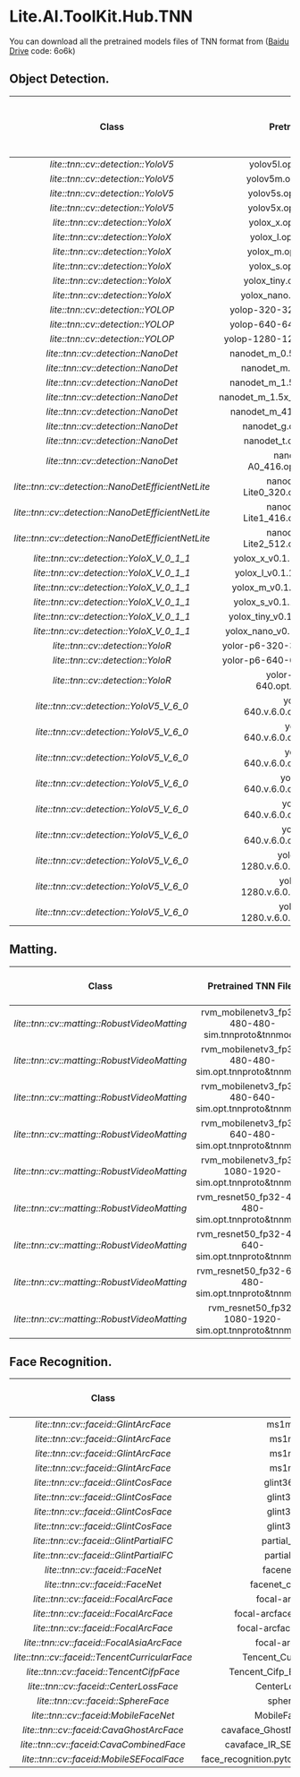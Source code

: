 # Lite.AI.ToolKit.Hub.TNN

You can download all the pretrained models files of TNN format from ([Baidu Drive](https://pan.baidu.com/s/1lvM2YKyUbEc5HKVtqITpcw) code: 6o6k)

## Object Detection.

<div id="lite.ai.toolkit.hub.tnn-object-detection"></div>

|                 Class                 |      Pretrained TNN Files      |              Rename or Converted From (Repo)              | Size  |
| :-----------------------------------: | :-----------------------------: | :-------------------------------------------------------: | :---: |
|     *lite::tnn::cv::detection::YoloV5*     |          yolov5l.opt.tnnproto&tnnmodel            |      [yolov5](https://github.com/ultralytics/yolov5)      | 188Mb |
|     *lite::tnn::cv::detection::YoloV5*     |          yolov5m.opt.tnnproto&tnnmodel            |      [yolov5](https://github.com/ultralytics/yolov5)      | 85Mb  |
|     *lite::tnn::cv::detection::YoloV5*     |          yolov5s.opt.tnnproto&tnnmodel            |      [yolov5](https://github.com/ultralytics/yolov5)      | 29Mb  |
|     *lite::tnn::cv::detection::YoloV5*     |          yolov5x.opt.tnnproto&tnnmodel            |      [yolov5](https://github.com/ultralytics/yolov5)      | 351Mb |  
|     *lite::tnn::cv::detection::YoloX*      |          yolox_x.opt.tnnproto&tnnmodel           |  [YOLOX](https://github.com/Megvii-BaseDetection/YOLOX)   | 378Mb |
|     *lite::tnn::cv::detection::YoloX*      |          yolox_l.opt.tnnproto&tnnmodel           |  [YOLOX](https://github.com/Megvii-BaseDetection/YOLOX)   | 207Mb |
|     *lite::tnn::cv::detection::YoloX*      |          yolox_m.opt.tnnproto&tnnmodel           |  [YOLOX](https://github.com/Megvii-BaseDetection/YOLOX)   | 97Mb  |
|     *lite::tnn::cv::detection::YoloX*      |          yolox_s.opt.tnnproto&tnnmodel           |  [YOLOX](https://github.com/Megvii-BaseDetection/YOLOX)   | 34Mb  |
|     *lite::tnn::cv::detection::YoloX*      |         yolox_tiny.opt.tnnproto&tnnmodel         |  [YOLOX](https://github.com/Megvii-BaseDetection/YOLOX)   | 19Mb  |
|     *lite::tnn::cv::detection::YoloX*      |         yolox_nano.opt.tnnproto&tnnmodel         |  [YOLOX](https://github.com/Megvii-BaseDetection/YOLOX)   | 3.5Mb |
|     *lite::tnn::cv::detection::YOLOP*      |          yolop-320-320.opt.tnnproto&tnnmodel           |  [YOLOP](https://github.com/hustvl/YOLOP)   | 30Mb |
|     *lite::tnn::cv::detection::YOLOP*      |          yolop-640-640.opt.tnnproto&tnnmodel           |  [YOLOP](https://github.com/hustvl/YOLOP)   | 30Mb |
|     *lite::tnn::cv::detection::YOLOP*      |          yolop-1280-1280.opt.tnnproto&tnnmodel           |  [YOLOP](https://github.com/hustvl/YOLOP)   | 30Mb  |
| *lite::tnn::cv::detection::NanoDet* |    nanodet_m_0.5x.opt.tnnproto&tnnmodel     |       [nanodet](https://github.com/RangiLyu/nanodet)       | 1.1Mb  |
| *lite::tnn::cv::detection::NanoDet* |    nanodet_m.opt.tnnproto&tnnmodel     |       [nanodet](https://github.com/RangiLyu/nanodet)       | 3.6Mb  |
| *lite::tnn::cv::detection::NanoDet* |    nanodet_m_1.5x.opt.tnnproto&tnnmodel     |       [nanodet](https://github.com/RangiLyu/nanodet)       | 7.9Mb  |
| *lite::tnn::cv::detection::NanoDet* |    nanodet_m_1.5x_416.opt.tnnproto&tnnmodel     |       [nanodet](https://github.com/RangiLyu/nanodet)       | 7.9Mb  |
| *lite::tnn::cv::detection::NanoDet* |    nanodet_m_416.opt.tnnproto&tnnmodel     |       [nanodet](https://github.com/RangiLyu/nanodet)       | 3.6Mb  |
| *lite::tnn::cv::detection::NanoDet* |    nanodet_g.opt.tnnproto&tnnmodel     |       [nanodet](https://github.com/RangiLyu/nanodet)       | 14Mb  |
| *lite::tnn::cv::detection::NanoDet* |    nanodet_t.opt.tnnproto&tnnmodel     |       [nanodet](https://github.com/RangiLyu/nanodet)       | 5.1Mb  |
| *lite::tnn::cv::detection::NanoDet* |    nanodet-RepVGG-A0_416.opt.tnnproto&tnnmodel     |       [nanodet](https://github.com/RangiLyu/nanodet)       | 26Mb  |
| *lite::tnn::cv::detection::NanoDetEfficientNetLite* |    nanodet-EfficientNet-Lite0_320.opt.tnnproto&tnnmodel     |       [nanodet](https://github.com/RangiLyu/nanodet)       | 12Mb  |
| *lite::tnn::cv::detection::NanoDetEfficientNetLite* |    nanodet-EfficientNet-Lite1_416.opt.tnnproto&tnnmodel     |       [nanodet](https://github.com/RangiLyu/nanodet)       | 15Mb  |
| *lite::tnn::cv::detection::NanoDetEfficientNetLite* |    nanodet-EfficientNet-Lite2_512.opt.tnnproto&tnnmodel     |       [nanodet](https://github.com/RangiLyu/nanodet)       | 18Mb  |
|     *lite::tnn::cv::detection::YoloX_V_0_1_1*      |          yolox_x_v0.1.1.opt.tnnproto&tnnmodel           |  [YOLOX](https://github.com/Megvii-BaseDetection/YOLOX)   | 378Mb |
|     *lite::tnn::cv::detection::YoloX_V_0_1_1*      |          yolox_l_v0.1.1.opt.tnnproto&tnnmodel           |  [YOLOX](https://github.com/Megvii-BaseDetection/YOLOX)   | 207Mb |
|     *lite::tnn::cv::detection::YoloX_V_0_1_1*      |          yolox_m_v0.1.1.opt.tnnproto&tnnmodel           |  [YOLOX](https://github.com/Megvii-BaseDetection/YOLOX)   | 97Mb  |
|     *lite::tnn::cv::detection::YoloX_V_0_1_1*      |          yolox_s_v0.1.1.opt.tnnproto&tnnmodel           |  [YOLOX](https://github.com/Megvii-BaseDetection/YOLOX)   | 34Mb  |
|     *lite::tnn::cv::detection::YoloX_V_0_1_1*      |         yolox_tiny_v0.1.1.opt.tnnproto&tnnmodel         |  [YOLOX](https://github.com/Megvii-BaseDetection/YOLOX)   | 19Mb  |
|     *lite::tnn::cv::detection::YoloX_V_0_1_1*      |         yolox_nano_v0.1.1.opt.tnnproto&tnnmodel         |  [YOLOX](https://github.com/Megvii-BaseDetection/YOLOX)   | 3.5Mb |
|     *lite::tnn::cv::detection::YoloR*     |          yolor-p6-320-320.opt.tnnproto&tnnmodel            |      [yolor](https://github.com/WongKinYiu/yolor)      | 157Mb |
|     *lite::tnn::cv::detection::YoloR*     |          yolor-p6-640-640.opt.tnnproto&tnnmodel            |      [yolor](https://github.com/WongKinYiu/yolor)      | 157Mb  |
|     *lite::tnn::cv::detection::YoloR*     |          yolor-ssss-s2d-640-640.opt.tnnproto&tnnmodel            |      [yolor](https://github.com/WongKinYiu/yolor)      | 50Mb  |
|     *lite::tnn::cv::detection::YoloV5_V_6_0*     |          yolov5m.640-640.v.6.0.opt.tnnproto&tnnmodel       |      [yolov5](https://github.com/ultralytics/yolov5)      | 81Mb  |
|     *lite::tnn::cv::detection::YoloV5_V_6_0*     |          yolov5s.640-640.v.6.0.opt.tnnproto&tnnmodel           |      [yolov5](https://github.com/ultralytics/yolov5)      | 28Mb  |
|     *lite::tnn::cv::detection::YoloV5_V_6_0*     |          yolov5n.640-640.v.6.0.opt.tnnproto&tnnmodel           |      [yolov5](https://github.com/ultralytics/yolov5)      | 7.5Mb |
|     *lite::tnn::cv::detection::YoloV5_V_6_0*     |          yolov5m6.640-640.v.6.0.opt.tnnproto&tnnmodel           |      [yolov5](https://github.com/ultralytics/yolov5)      | 128Mb  |
|     *lite::tnn::cv::detection::YoloV5_V_6_0*     |          yolov5s6.640-640.v.6.0.opt.tnnproto&tnnmodel           |      [yolov5](https://github.com/ultralytics/yolov5)      | 50Mb  |
|     *lite::tnn::cv::detection::YoloV5_V_6_0*     |          yolov5n6.640-640.v.6.0.opt.tnnproto&tnnmodel           |      [yolov5](https://github.com/ultralytics/yolov5)      | 14Mb |
|     *lite::tnn::cv::detection::YoloV5_V_6_0*     |          yolov5m6.1280-1280.v.6.0.opt.tnnproto&tnnmodel           |      [yolov5](https://github.com/ultralytics/yolov5)      | 128Mb  |
|     *lite::tnn::cv::detection::YoloV5_V_6_0*     |          yolov5s6.1280-1280.v.6.0.opt.tnnproto&tnnmodel           |      [yolov5](https://github.com/ultralytics/yolov5)      | 50Mb  |
|     *lite::tnn::cv::detection::YoloV5_V_6_0*     |          yolov5n6.1280-1280.v.6.0.opt.tnnproto&tnnmodel           |      [yolov5](https://github.com/ultralytics/yolov5)      | 14Mb |


## Matting.

<div id="lite.ai.toolkit.hub.tnn-matting"></div>

|                Class                | Pretrained TNN Files |              Rename or Converted From (Repo)              | Size  |
| :---------------------------------: | :-------------------: | :-------------------------------------------------------: | :---: |
| *lite::tnn::cv::matting::RobustVideoMatting* |   rvm_mobilenetv3_fp32-480-480-sim.tnnproto&tnnmodel   | [RobustVideoMatting](https://github.com/PeterL1n/RobustVideoMatting) | 14Mb |
| *lite::tnn::cv::matting::RobustVideoMatting* |   rvm_mobilenetv3_fp32-480-480-sim.opt.tnnproto&tnnmodel   | [RobustVideoMatting](https://github.com/PeterL1n/RobustVideoMatting) | 14Mb |
| *lite::tnn::cv::matting::RobustVideoMatting* |   rvm_mobilenetv3_fp32-480-640-sim.opt.tnnproto&tnnmodel   | [RobustVideoMatting](https://github.com/PeterL1n/RobustVideoMatting) | 14Mb |
| *lite::tnn::cv::matting::RobustVideoMatting* |   rvm_mobilenetv3_fp32-640-480-sim.opt.tnnproto&tnnmodel   | [RobustVideoMatting](https://github.com/PeterL1n/RobustVideoMatting) | 14Mb |
| *lite::tnn::cv::matting::RobustVideoMatting* |   rvm_mobilenetv3_fp32-1080-1920-sim.opt.tnnproto&tnnmodel   | [RobustVideoMatting](https://github.com/PeterL1n/RobustVideoMatting) | 14Mb |
| *lite::tnn::cv::matting::RobustVideoMatting* |   rvm_resnet50_fp32-480-480-sim.opt.tnnproto&tnnmodel   | [RobustVideoMatting](https://github.com/PeterL1n/RobustVideoMatting) | 50Mb |
| *lite::tnn::cv::matting::RobustVideoMatting* |   rvm_resnet50_fp32-480-640-sim.opt.tnnproto&tnnmodel   | [RobustVideoMatting](https://github.com/PeterL1n/RobustVideoMatting) | 50Mb |
| *lite::tnn::cv::matting::RobustVideoMatting* |   rvm_resnet50_fp32-640-480-sim.opt.tnnproto&tnnmodel   | [RobustVideoMatting](https://github.com/PeterL1n/RobustVideoMatting) | 50Mb |
| *lite::tnn::cv::matting::RobustVideoMatting* |   rvm_resnet50_fp32-1080-1920-sim.opt.tnnproto&tnnmodel   | [RobustVideoMatting](https://github.com/PeterL1n/RobustVideoMatting) | 50Mb |

## Face Recognition.

<div id="lite.ai.toolkit.hub.tnn-face-recognition"></div>  


|                   Class                   |            Pretrained TNN Files             |               Rename or Converted From (Repo)                | Size  |
| :---------------------------------------: | :------------------------------------------: | :----------------------------------------------------------: | :---: |
|     *lite::tnn::cv::faceid::GlintArcFace*      |           ms1mv3_arcface_r100.opt.tnnproto&tnnmodel           |  [insightface](https://github.com/deepinsight/insightface)   | 248Mb |
|     *lite::tnn::cv::faceid::GlintArcFace*      |           ms1mv3_arcface_r50.opt.tnnproto&tnnmodel            |  [insightface](https://github.com/deepinsight/insightface)   | 166Mb |
|     *lite::tnn::cv::faceid::GlintArcFace*      |           ms1mv3_arcface_r34.opt.tnnproto&tnnmodel            |  [insightface](https://github.com/deepinsight/insightface)   | 130Mb |
|     *lite::tnn::cv::faceid::GlintArcFace*      |           ms1mv3_arcface_r18.opt.tnnproto&tnnmodel            |  [insightface](https://github.com/deepinsight/insightface)   | 91Mb  |
|     *lite::tnn::cv::faceid::GlintCosFace*      |         glint360k_cosface_r100.opt.tnnproto&tnnmodel          |  [insightface](https://github.com/deepinsight/insightface)   | 248Mb |
|     *lite::tnn::cv::faceid::GlintCosFace*      |          glint360k_cosface_r50.opt.tnnproto&tnnmodel          |  [insightface](https://github.com/deepinsight/insightface)   | 166Mb |
|     *lite::tnn::cv::faceid::GlintCosFace*      |          glint360k_cosface_r34.opt.tnnproto&tnnmodel          |  [insightface](https://github.com/deepinsight/insightface)   | 130Mb |
|     *lite::tnn::cv::faceid::GlintCosFace*      |          glint360k_cosface_r18.opt.tnnproto&tnnmodel          |  [insightface](https://github.com/deepinsight/insightface)   | 91Mb  |
|    *lite::tnn::cv::faceid::GlintPartialFC*     |        partial_fc_glint360k_r100.opt.tnnproto&tnnmodel        |  [insightface](https://github.com/deepinsight/insightface)   | 248Mb |
|    *lite::tnn::cv::faceid::GlintPartialFC*     |        partial_fc_glint360k_r50.opt.tnnproto&tnnmodel         |  [insightface](https://github.com/deepinsight/insightface)   | 91Mb  |
|        *lite::tnn::cv::faceid::FaceNet*        |         facenet_vggface2_resnet.opt.tnnproto&tnnmodel         |  [facenet...](https://github.com/timesler/facenet-pytorch)   | 89Mb  |
|        *lite::tnn::cv::faceid::FaceNet*        |      facenet_casia-webface_resnet.opt.tnnproto&tnnmodel       |  [facenet...](https://github.com/timesler/facenet-pytorch)   | 89Mb  |
|     *lite::tnn::cv::faceid::FocalArcFace*      |        focal-arcface-ms1m-ir152.opt.tnnproto&tnnmodel         | [face.evoLVe...](https://github.com/ZhaoJ9014/face.evoLVe.PyTorch) | 269Mb |
|     *lite::tnn::cv::faceid::FocalArcFace*      |    focal-arcface-ms1m-ir50-epoch120.opt.tnnproto&tnnmodel     | [face.evoLVe...](https://github.com/ZhaoJ9014/face.evoLVe.PyTorch) | 166Mb |
|     *lite::tnn::cv::faceid::FocalArcFace*      |     focal-arcface-ms1m-ir50-epoch63.opt.tnnproto&tnnmodel     | [face.evoLVe...](https://github.com/ZhaoJ9014/face.evoLVe.PyTorch) | 166Mb |
|   *lite::tnn::cv::faceid::FocalAsiaArcFace*    |       focal-arcface-bh-ir50-asia.opt.tnnproto&tnnmodel        | [face.evoLVe...](https://github.com/ZhaoJ9014/face.evoLVe.PyTorch) | 166Mb |
| *lite::tnn::cv::faceid::TencentCurricularFace* |     Tencent_CurricularFace_Backbone.opt.tnnproto&tnnmodel     |          [TFace](https://github.com/Tencent/TFace)           | 249Mb |
|    *lite::tnn::cv::faceid::TencentCifpFace*    |  Tencent_Cifp_BUPT_Balancedface_IR_34.opt.tnnproto&tnnmodel   |          [TFace](https://github.com/Tencent/TFace)           | 130Mb |
|    *lite::tnn::cv::faceid::CenterLossFace*     |        CenterLossFace_epoch_100.opt.tnnproto&tnnmodel         | [center-loss...](https://github.com/louis-she/center-loss.pytorch) | 280Mb |
|      *lite::tnn::cv::faceid::SphereFace*       |           sphere20a_20171020.opt.tnnproto&tnnmodel            | [sphere...](https://github.com/clcarwin/sphereface_pytorch)  | 86Mb  |
|     *lite::tnn::cv::faceid:MobileFaceNet*      |        MobileFaceNet_Pytorch_068.opt.tnnproto&tnnmodel        | [MobileFace...](https://github.com/Xiaoccer/MobileFaceNet_Pytorch) | 3.8Mb |
|    *lite::tnn::cv::faceid:CavaGhostArcFace*    | cavaface_GhostNet_x1.3_Arcface_Epoch_24.opt.tnnproto&tnnmodel | [cavaface...](https://github.com/cavalleria/cavaface.pytorch) | 15Mb  |
|    *lite::tnn::cv::faceid:CavaCombinedFace*    |  cavaface_IR_SE_100_Combined_Epoch_24.opt.tnnproto&tnnmodel   | [cavaface...](https://github.com/cavalleria/cavaface.pytorch) | 250Mb |
|    *lite::tnn::cv::faceid:MobileSEFocalFace*   | face_recognition.pytorch_Mobilenet_se_focal_121000.opt.tnnproto&tnnmodel | [face_recog...](https://github.com/grib0ed0v/face_recognition.pytorch) | 4.5Mb |

